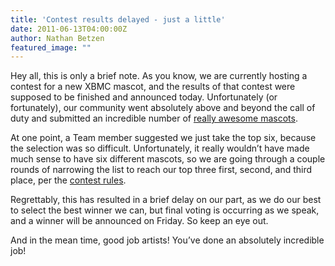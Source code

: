 ```yaml
---
title: 'Contest results delayed - just a little'
date: 2011-06-13T04:00:00Z
author: Nathan Betzen
featured_image: ""
---
```

Hey all, this is only a brief note. As you know, we are currently hosting a contest for a new XBMC mascot, and the results of that contest were supposed to be finished and announced today. Unfortunately (or fortunately), our community went absolutely above and beyond the call of duty and submitted an incredible number of [really awesome mascots](http://xbmc.exstatic.org/mascots/ "really awesome mascots").

 At one point, a Team member suggested we just take the top six, because the selection was so difficult. Unfortunately, it really wouldn’t have made much sense to have six different mascots, so we are going through a couple rounds of narrowing the list to reach our top three first, second, and third place, per the [contest rules](https://kodi.wiki/natethomas/2011/05/02/mascot-contest/ "mascot rules").

 Regrettably, this has resulted in a brief delay on our part, as we do our best to select the best winner we can, but final voting is occurring as we speak, and a winner will be announced on Friday. So keep an eye out.

 And in the mean time, good job artists! You’ve done an absolutely incredible job!

 